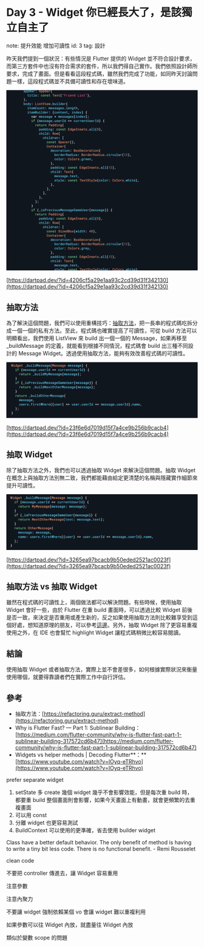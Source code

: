 # Day 3 - Widget 你已經長大了，是該獨立自主了

note: 提升效能 增加可讀性
id: 3
tag: 設計

昨天我們提到一個狀況：有些情況是 Flutter 提供的 Widget 並不符合設計要求，而第三方套件中也沒有符合需求的套件，所以我們得自己實作。我們依照設計師所要求，完成了畫面。但是看看這段程式碼，雖然我們完成了功能，如同昨天討論問題一樣，這段程式碼並不具備可讀性和存在壞味道。

![it_img_2_1.png](Day%203%20-%20Widget%20%E4%BD%A0%E5%B7%B2%E7%B6%93%E9%95%B7%E5%A4%A7%E4%BA%86%EF%BC%8C%E6%98%AF%E8%A9%B2%E7%8D%A8%E7%AB%8B%E8%87%AA%E4%B8%BB%E4%BA%86/it_img_2_1.png)

[https://dartpad.dev/?id=4206cf5a29e1aa93c2cd39d31f342130](https://dartpad.dev/?id=4206cf5a29e1aa93c2cd39d31f342130)

## 抽取方法

為了解決這個問題，我們可以使用重構技巧：[抽取方法](https://refactoring.guru/extract-method)，把一長串的程式碼吃拆分成一個一個的私有方法。至此，程式碼也確實提高了可讀性，可從 build 方法可以明顯看出，我們使用 ListView 來 build 出一個一個的 Message，如果再移至 _buildMessage 的定義，就能看到根據不同情況，程式碼會 build 出三種不同設計的 Message Widget。透過使用抽取方法，能夠有效改善程式碼的可讀性。

![it_img_2_2.png](Day%203%20-%20Widget%20%E4%BD%A0%E5%B7%B2%E7%B6%93%E9%95%B7%E5%A4%A7%E4%BA%86%EF%BC%8C%E6%98%AF%E8%A9%B2%E7%8D%A8%E7%AB%8B%E8%87%AA%E4%B8%BB%E4%BA%86/it_img_2_2.png)

[https://dartpad.dev/?id=23f6e6d7019d15f7a4ce9b256b9cacb4](https://dartpad.dev/?id=23f6e6d7019d15f7a4ce9b256b9cacb4)

## 抽取 Widget

除了抽取方法之外，我們也可以透過抽取 Widget 來解決這個問題。抽取 Widget 在概念上與抽取方法別無二致，我們都能藉由給定更清楚的名稱與隱藏實作細節來提升可讀性。

![it_img_2_3.png](Day%203%20-%20Widget%20%E4%BD%A0%E5%B7%B2%E7%B6%93%E9%95%B7%E5%A4%A7%E4%BA%86%EF%BC%8C%E6%98%AF%E8%A9%B2%E7%8D%A8%E7%AB%8B%E8%87%AA%E4%B8%BB%E4%BA%86/it_img_2_3.png)

[https://dartpad.dev/?id=3265ea97bcacb9b50eded2521ac0023f](https://dartpad.dev/?id=3265ea97bcacb9b50eded2521ac0023f)

## 抽取方法  vs 抽取 Widget

雖然在程式碼的可讀性上，兩個做法都可以解決問題。有些時候，使用抽取 Widget 會好一些，由於 Flutter 在重 build 畫面時，可以透過比較 Widget 前後是否一致，來決定是否重用或產生新的，反之如果使用抽取方法則比較難享受到這個好處，想知道原理的朋友，可以參考[這邊](https://medium.com/flutter-community/why-is-flutter-fast-part-1-sublinear-building-317572cd6b47)。另外，抽取 Widget 除了更容易重複使用之外，在 IDE 也會幫忙 highlight Widget 讓程式碼稍微比較容易閱讀。

## 結論

使用抽取 Widget 或者抽取方法，實際上並不會差很多，如何根據實際狀況來衡量使用哪個，就要得靠讀者們在實際工作中自行評估。

## 參考

- 抽取方法：[https://refactoring.guru/extract-method](https://refactoring.guru/extract-method)
- Why is Flutter Fast? — Part 1: Sublinear Building：[https://medium.com/flutter-community/why-is-flutter-fast-part-1-sublinear-building-317572cd6b47](https://medium.com/flutter-community/why-is-flutter-fast-part-1-sublinear-building-317572cd6b47)
- Widgets vs helper methods | Decoding Flutter**：**[https://www.youtube.com/watch?v=IOyq-eTRhvo](https://www.youtube.com/watch?v=IOyq-eTRhvo)

prefer separate widget

1. setState 多 create 幾個 widget 幾乎不會影響效能，但是每次重 build 時，都要重 build 整個畫面則會影響，如果今天畫面上有動畫，就會更頻繁的去重複畫面
2. 可以用 const
3. 分離  widget 也更容易測試
4. BuildContext 可以使用的更準確，省去使用 builder widget

Class have a better default behavior. The only benefit of method is having to write a tiny bit less code. There is no functional benefit. - Remi Rousselet

clean code

不要把 controller 傳進去，讓 Widget 容易重用

注意參數

注意內聚力

不要讓 widget 強制依賴某個 vo 會讓 widget 難以重複利用

如果參數可以往 Widget 內放，就盡量往 Widget 內放

類似於變數 scope 的問題